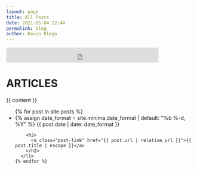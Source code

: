 ```yaml
--- 
layout: page
title: All Posts
date: 2021-05-04 22:44
permalink: blog
author: Kevin Olega 
--- 
```


<p><iframe src="https://duckduckgo.com/search.html?site=minimalchanges.com&prefill=Search minimal changes" style="overflow:hidden;margin:0;padding:0;width:408px;height:40px;" frameborder="0"></iframe></p>
  

<h1 class="page-heading">ARTICLES</h1>
  
  {{ content }}

  <ul class="post-list">
    {% for post in site.posts %}
      <li>
        {% assign date_format = site.minima.date_format | default: "%b %-d, %Y" %}
        <span class="post-meta">{{ post.date | date: date_format }}</span>

        <h2>
          <a class="post-link" href="{{ post.url | relative_url }}">{{ post.title | escape }}</a>
        </h2>
      </li>
    {% endfor %}
  </ul>
